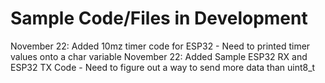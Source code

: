 <h1> Sample Code/Files in Development </h1>
November 22: Added 10mz timer code for ESP32
- Need to printed timer values onto a char variable 
November 22: Added Sample ESP32 RX and ESP32 TX Code
- Need to figure out a way to send more data than uint8_t
             
